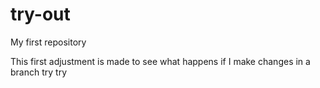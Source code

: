 # try-out
My first repository

This first adjustment is made to see what happens if I make changes in a branch
try try 